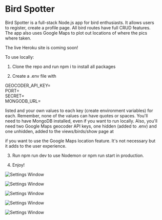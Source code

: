 # Bird Spotter

Bird Spotter is a full-stack Node.js app for bird enthusiasts. It allows users to register, create a profile page. All bird routes have full CRUD features. The app also uses Google Maps to plot out locations of where the pics where taken. 

The live Heroku site is coming soon!

To use locally:

1. Clone the repo and run npm i to install all packages

2. Create a .env file with 

GEOCODER_API_KEY=<br/>
PORT=<br/>
SECRET=<br/>
MONGODB_URL=<br/>

listed and your own values to each key (create environment variables) for each. Remember, none of the values can have quotes or spaces. You'll need to have MongoDB installed, even if you want to run locally. Also, you'll need two Google Maps geocoder API keys, one hidden (added to .env) and one unhidden, added to the views/birds/show page at 
<script async defer src="https://maps.googleapis.com/maps/api/js?key=<YOUR API KEY>&callback=initMap"></script>
if you want to use the Google Maps location feature. It's not necessary but it adds to the user experience.

3. Run npm run dev to use Nodemon or npm run start in production.

4. Enjoy!

![Settings Window](https://res.cloudinary.com/angelrodriguez/image/upload/v1560423990/Screen_Shot_2019-06-13_at_6.59.09_AM.png)

![Settings Window](https://res.cloudinary.com/angelrodriguez/image/upload/v1560423990/Screen_Shot_2019-06-13_at_7.02.07_AM.png)

![Settings Window](https://res.cloudinary.com/angelrodriguez/image/upload/v1560423990/Screen_Shot_2019-06-13_at_7.05.20_AM.png)

![Settings Window](https://res.cloudinary.com/angelrodriguez/image/upload/v1560423990/Screen_Shot_2019-06-13_at_7.04.58_AM.png)

![Settings Window](https://res.cloudinary.com/angelrodriguez/image/upload/v1560423988/Screen_Shot_2019-06-13_at_7.05.28_AM.png)
